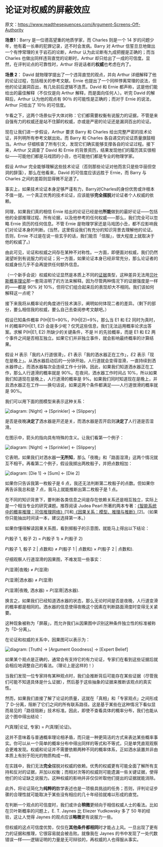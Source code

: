 # 论证对权威的屏蔽效应

原文：https://www.readthesequences.com/Argument-Screens-Off-Authority

**场景1**：Barry 是一位德高望重的地质学家，而 Charles 则是一个 14 岁的问题少年，他有着一长串的犯罪记录，还不时会发病。Barry 对 Arthur 信誓旦旦地做出一个有悖常理的关于岩石的论断，Arthur 认为此论断有九成把握是正确的；而当 Charles 也做出同样违背直觉的论断时，Arthur 却只给出了一成的可信度。显然，在评判论点的可靠性时，Arthur 将说话者的**权威**也考虑在内了。

**场景 2**： David 就物理学提出了一个违背直觉的观点，并向 Arthur 详细解释了他的论证过程，包括相关的参考文献。Ernie 也提出了一个同样悖离常理的说法，但他的论证漏洞百出，有几处前后逻辑不连贯。David 和 Ernie 都声称，这是他们能给出的最佳解释（不仅仅是向 Arthur 解释，而是面向任何人）。听完 David 的解释后，Arthur 认为他的观点有 90％ 的可能性是正确的；而对于 Ernie 的说法，Arthur 只给出了 10％ 的可信度。

乍看之下，这两个场景似乎大体对称：它们都需要权衡有说服力的证据，不管是来自强有力的权威还是站不住脚的权威，亦或是严密的论证还是漏洞百出的论证。

现在让我们进一步假设，Arthur 要求 Barry 和 Charles 给出完整严密的技术论证，并列明所有参考文献出处。而 Barry 和 Charles 各自递交的论证质量旗鼓相当。Arthur 仔细核查了所有引文，发现它们确实能够支撑各自的论证过程。接下来，Arthur 又调查了 David 和 Ernie 的背景资历，结果发现他们的履历其实很相似——可能他们都是马戏团的小丑，也可能他们都是专业的物理学家。

假设 Arthur 完全能够理解这些技术论证（否则那些论证对他而言只是些华丽但空洞的辞藻），那么在他看来，David 的可信度应该远胜于 Ernie，而 Barry 与 Charles 之间的差距则显得微不足道了。

事实上，如果技术论证本身足够严谨有力，Barry对Charles的身份优势或许根本不值一提。一个真正优秀的技术论证，应该能够**完全摆脱**对论证者个人权威的依赖。

同理，如果我们真的相信 Ernie 给出的论证已经是他**所能**做到的最好论证——包括他的全部推理过程、所有论据，以及他参考的任何权威——那么，我们完全可以忽略 Ernie 资历的任何信息。不管 Ernie 是物理学家还是马戏团小丑，都不应影响我们对论证本身的判断。(当然，这里假设我们有充分的知识背景去理解他的论证。否则，Ernie 不过是在说一些玄乎的话，我们能否「信服」，很大程度上就取决于他的权威了。) 

由此可见，论证和权威之间存在某种不对称性。一方面，即便面对权威，我们仍然渴望听到有说服力的论证；另一方面，如果论证本身已经非常充分，那么论证者的权威身份几乎不会再提供任何额外信息。

（一个新手会说）权威和论证显然是本质上不同的[证据](https://www.readthesequences.com/What-Is-Evidence)类型，这种差异无法用[贝叶斯概率理论](https://www.readthesequences.com/An-Intuitive-Explanation-Of-Bayess-Theorem)那一套简洁明了的方法来解释。因为尽管两种情况下的证据强度是一样的——都是 90% 对 10%，但将它们组合起来后的表现却大不相同。我们该如何解释这一点呢？ 

接下来我将从概率论的角度进行技术演示，阐明如何体现二者的差异。（剩下的部分，要么相信我的权威，要么自己去查阅参考文献吧。）

假设已知条件概率 P(H|E1)=90%，P(H|E2)=9%，那么当 E1 和 E2 同时为真时，H 的概率P(H|E1, E2) 会是多少呢？仅凭这些信息，我们无法运用概率论求出答案。求解 P(H|E1, E2) 所缺少的关键条件，不是 H 的先验概率，而是 E1 和 E2 两个事件之间是否相互独立。如果它们并非独立事件，就会影响最终概率的计算结果。

假设 *H* 表示「我的人行道很滑」，*E*1 表示「我的洒水器正在工作」，*E*2 表示「现在是晚上」。从洒水器启动后的一分钟开始，人行道就会变得湿滑，一直持续到洒水器停止，而洒水器每次会连续工作十分钟。因此，如果我们知道洒水器正在工作，那么人行道滑的概率就是 90%。在夜间，洒水器工作时间占 10%，所以如果我们知道现在是晚上，人行道滑的概率是 9%。如果我们同时知道现在是晚上，并且洒水器正在工作——换句话说，如果这两个条件都满足——人行道很滑的概率就是 90%。

我们可以用下面的图模型来表示这种关系：

 ![diagram: [Night] → [Sprinkler] → [Slippery]](https://www.readthesequences.com/wiki/uploads/ArgumentScreensOffAuthority_diagram_1.svg)

是否是夜晚**决定了**洒水器是开还是关，而洒水器是否开启则**决定了**人行道是否湿滑。

在图示中，箭头的指向具有特殊的含义。让我们看第一个例子：

 ![diagram: [Night] → [Sprinkler] ← [Slippery]](https://www.readthesequences.com/wiki/uploads/ArgumentScreensOffAuthority_diagram_2.svg)

它表明，如果我们对洒水器**一无所知**，那么「夜晚」和「路面湿滑」这两个情况就互不相干。再看第二个例子，假设我掷出两枚骰子，并把点数相加：

 ![diagram: [Die 1] → [Sum] ← [Die 2]](https://www.readthesequences.com/wiki/uploads/ArgumentScreensOffAuthority_diagram_3.svg)

如果你只告诉我第一枚骰子是 6 点，我还无法判断第二枚骰子的点数。但如果你再告诉我总和是 7 点，我马上就能推断出第二枚骰子是 1 点。

在不同的知识背景下，要判断各类信息之间是存在依赖关系还是相互独立，实际上是一个相当专业的研究课题。推荐阅读 Judea Pearl 所著的两本专著：[《智能系统中的概率推理：可信推理网络》](https://smile.amazon.com/Probabilistic-Reasoning-Intelligent-Systems-Plausible/dp/1558604790/?sa-no-redirect=1)[1]和[《因果关系：模型、推理与推断》](https://smile.amazon.com/Causality-Reasoning-Inference-Judea-Pearl/dp/052189560X/ref=dp_ob_title_bk?sa-no-redirect=1)[2]。（如果你只能抽出时间读一本，建议选择第一本。）

如果你懂得解读因果关系图，看到掷骰子的示意图，就能马上得出以下结论：

*P*(骰子 1, 骰子 2) = *P*(骰子 1) × *P*(骰子 2)

*P*(骰子 1, 骰子 2 | 点数和) ≠ *P*(骰子 1 | 点数和) × *P*(骰子 2 | 点数和).

仔细观察人行道湿滑的因果图，不难发现一些事实：

*P*(湿滑|夜晚) ≠ *P*(湿滑)

*P*(湿滑|洒水器) ≠ *P*(湿滑)

*P*(湿滑|夜晚, 洒水器) = *P*(湿滑|洒水器).

换言之，如果我们已经知道洒水器的状态，那么无论时间是否是夜晚，人行道变滑的概率都是相同的。洒水器的信息使得夜晚这个因素在判断路面滑度时变得无关紧要。

这种现象被称为「屏蔽」，而允许我们从因果图中识别这种条件独立性的标准被称为「D-分离」。

在论证和权威的关系中，因果图可以表示为：

 ![diagram: [Truth] → [Argument Goodness] → [Expert Belief]](https://www.readthesequences.com/wiki/uploads/ArgumentScreensOffAuthority_diagram_4.svg)

如果某个观点是正确的，通常会有支持它的有力论证，专家们在看到这些证据后就会相应地调整自己的看法。（理论上是这样的！）

当我们发现一位专家持有某种观点时，我们会推断背后可能存在某些证据（尽管我们可能不知道具体是什么证据），然后基于这些抽象的证据来推断该观点的真实性。

然而，如果我们直接了解了论证的质量，这就在「真相」和「专家观点」之间形成了 D-分离，阻断了它们之间的所有联系路径。这是基于某些在这种情况下看似显而易见的「路径阻断」技术标准。因此，即使不查看具体的概率分布，我们也能从这个图中得出结论：

*P*(真理|论证, 专家) = *P*(真理|论证)。

这并不意味着与普通概率理论相矛盾，而只是一种更简洁的方式来表达某些概率事实。你可以从一个简单的概率分布中得出同样的等式和不等式，只是单凭直观观察会更难发现。权威和论证并不需要依赖两种不同的概率体系，正如洒水装置并非由本质上有别于阳光的物质构成一样。

在实践中，我们无法**完全**摆脱对权威的依赖。优秀的权威更有可能全面了解所有支持和反对的证据，并加以权衡；而相对次等的权威则可能遗漏一些关键证据，使得他们的论证缺乏说服力。这种权威的影响并非仅仅听取他们提出的证据就能消除。

此外，将论证简化为**纯粹的**数学表述也是一项极具挑战的任务；否则，评判论证步骤的合理性就可能取决于某些没有相应的几十年经验就难以形成的直觉。

在判断一个观点的可信度时，我们或许会**稍微**更倾向于相信权威人士的看法。比如在贝叶斯概率的问题上，E. T. Jaynes 比 Eliezer Yudkowsky 多了 50 年的经验，这让人觉得 Jaynes 的观点应该**略微**更有说服力一些。 

但权威的这点可信度优势，仅仅在**其他条件都相同**时才能占上风。一旦出现了更有力的证据和推理，它很容易就会被击败。就像我在 Jaynes 的书中发现了一处代数错误一样——逻辑证明的力量是无可辩驳的，再权威的人也得服从事实。